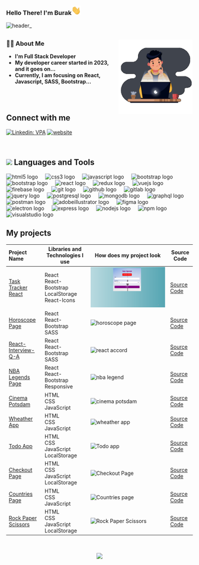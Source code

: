 <h3> Hello There! I'm Burak<img src="https://raw.githubusercontent.com/ABSphreak/ABSphreak/master/gifs/Hi.gif" height="25px"></h3>

![header_](https://github.com/karamanburak/karamanburak/assets/150926922/c37b227b-cf5d-4a92-8f6b-b18827693fa9)

## <img align="right"  src="personal.gif" width='200'/> 

### 👨‍💻 About Me

- **I'm Full Stack Developer**
- **My developer career started in 2023, and it goes on...**
- **Currently, I am focusing on React, Javascript, SASS, Bootstrap...**

<br></br>

## Connect with me

[![Linkedin: VPA](https://img.shields.io/badge/linkedin-%230077B5.svg?&style=for-the-badge&logo=linkedin&logoColor=white)](https://www.linkedin.com/in/karamanburak/)
[![website](https://img.shields.io/badge/gmail-f1f2f6.svg?&style=for-the-badge&logo=gmail&logoColor=red)](mailto:karaman.buraak@gmail.com)

</br>

## <img src="https://media2.giphy.com/media/QssGEmpkyEOhBCb7e1/giphy.gif?cid=ecf05e47a0n3gi1bfqntqmob8g9aid1oyj2wr3ds3mg700bl&rid=giphy.gif" width ="25"><b> Languages and Tools</b>

<div align="left">
  <img src="https://skillicons.dev/icons?i=html" height="40" alt="html5 logo"  />
  <img width="12" />
  <img src="https://skillicons.dev/icons?i=css" height="40" alt="css3 logo"  />
  <img width="12" />
  <img src="https://skillicons.dev/icons?i=js" height="40" alt="javascript logo"  />
  <img width="12" />
  <img src="https://skillicons.dev/icons?i=bootstrap" height="40" alt="bootstrap logo"  />
  <img width="12" />
  <img src="https://skillicons.dev/icons?i=sass" height="40" alt="bootstrap logo"  />
  <img width="12" />
  <img src="https://skillicons.dev/icons?i=react" height="40" alt="react logo"  />
  <img width="12" /> 
  <img src="https://skillicons.dev/icons?i=redux" height="40" alt="redux logo"  />
  <img width="12" />
  <img src="https://skillicons.dev/icons?i=vue" height="40" alt="vuejs logo"  />
  <img width="12" />
  <img src="https://skillicons.dev/icons?i=firebase" height="40" alt="firebase logo"  />
  <img width="12" />
  <img src="https://skillicons.dev/icons?i=git" height="40" alt="git logo"  />
  <img width="12" />
  <img src="https://skillicons.dev/icons?i=github" height="40" alt="github logo"  />
  <img width="12" />
  <img src="https://skillicons.dev/icons?i=gitlab" height="40" alt="gitlab logo"  />
  <img width="12" />
  <img src="https://skillicons.dev/icons?i=jquery" height="40" alt="jquery logo"  />
  <img width="12" />
  <img src="https://skillicons.dev/icons?i=postgres" height="40" alt="postgresql logo"  />
  <img width="12" />
  <img src="https://skillicons.dev/icons?i=mongodb" height="40" alt="mongodb logo"  />
  <img width="12" />
  <img src="https://skillicons.dev/icons?i=graphql" height="40" alt="graphql logo"  />
  <img width="12" /> 
   <img src="https://skillicons.dev/icons?i=postman" height="40" alt="postman logo"  />
  <img width="12" />
  <img src="https://skillicons.dev/icons?i=ai" height="40" alt="adobeillustrator logo"  />
  <img width="12" />
  <img src="https://skillicons.dev/icons?i=figma" height="40" alt="figma logo"  />
  <img width="12" />
  <img src="https://skillicons.dev/icons?i=electron" height="40" alt="electron logo"  />
  <img width="12" />
  <img src="https://skillicons.dev/icons?i=express" height="40" alt="express logo"  />
  <img width="12" />
  <img src="https://skillicons.dev/icons?i=nodejs" height="40" alt="nodejs logo"  />
  <img width="12" />
  <img src="https://cdn.simpleicons.org/npm/CB3837" height="40" alt="npm logo"  />
  <img width="12" />
  <img src="https://skillicons.dev/icons?i=visualstudio" height="40" alt="visualstudio logo"  />
</div>

## My projects
  Project Name            |Libraries and Technologies I use     |How does my project look |Source Code
:-------------------------|-------------------------------------|-------------------------|------------------
[Task Tracker React](https://task-tracker-w-react.netlify.app/)| React <br> React-Bootstrap <br> LocalStorage <br> React-Icons |![Task Tracker](https://raw.githubusercontent.com/karamanburak/Task-Tracker-React/main/src/components/helper/task-tracker.gif)|[Source Code](https://github.com/karamanburak/Task-Tracker-React)
   [Horoscope Page](https://horoscope-page-app.netlify.app/)| React <br> React-Bootstrap <br> SASS |![horoscope page](https://github.com/karamanburak/karamanburak/assets/150926922/9962f912-4e77-4d85-b912-4fa3f14ff08c)|[Source Code]([https://github.com/karamanburak/React-Interview-Q-A](https://github.com/karamanburak/Horoscope-Page))
   [React-Interview-Q-A](https://react-interview-questions-page.netlify.app/)| React <br> React-Bootstrap <br> SASS |![react accord](https://github.com/karamanburak/karamanburak/assets/150926922/d1699375-1572-49bf-80ca-e3783f354021)|[Source Code](https://github.com/karamanburak/React-Interview-Q-A)
   [NBA Legends Page](https://hall-of-fame-legends-app.netlify.app/)| React <br> React-Bootstrap <br> Responsive |![nba legend](https://github.com/karamanburak/karamanburak/assets/150926922/334f0a47-e226-44b9-a94f-ceb044fda522)|[Source Code](https://github.com/karamanburak/Nba-Legends-Page)
   [Cinema Potsdam](https://cinema-potsdam-page.netlify.app/)| HTML <br> CSS <br> JavaScript |![cinema potsdam](https://github.com/karamanburak/karamanburak/assets/150926922/1e1ea5a2-e962-4069-b9a9-5654b22d3d2c)|[Source Code](https://github.com/karamanburak/Cinema-Potsdam)
   [Wheather App](https://karamanburak.github.io/Wheather-App/)| HTML <br> CSS <br> JavaScript |![wheather app](https://github.com/karamanburak/karamanburak/assets/150926922/43b5a08d-f82a-4a9f-8ddb-a8e2100efef1)|[Source Code](https://github.com/karamanburak/Wheather-App?tab=readme-ov-file)
   [Todo App](https://github.com/karamanburak/ToDo-App)| HTML <br> CSS <br> JavaScript <br> LocalStorage |![Todo app](https://github.com/karamanburak/karamanburak/assets/150926922/1a3cbd5b-3160-4303-9b7c-7baa58a4bf6a)|[Source Code](https://github.com/karamanburak/ToDo-App)
   [Checkout Page](https://github.com/karamanburak/Checkout-Page)| HTML <br> CSS <br> JavaScript <br> LocalStorage |![Checkout Page](https://github.com/karamanburak/karamanburak/assets/150926922/535afe8e-57a8-46fa-bebd-40bde32b425b)|[Source Code](https://github.com/karamanburak/Checkout-Page)
   [Countries Page](https://github.com/karamanburak/Checkout-Page)| HTML <br> CSS <br> JavaScript |![Countries page](https://github.com/karamanburak/karamanburak/assets/150926922/5fa9803f-ed0f-47d6-bd8b-d5d0b15a4775)|[Source Code](https://github.com/karamanburak/Countries-App)
   [Rock Paper Scissors](https://karamanburak.github.io/Rock-Paper-Scissors/)| HTML <br> CSS <br> JavaScript <br> LocalStorage |![Rock Paper Scissors](https://github.com/karamanburak/karamanburak/assets/150926922/5ea77a4a-09de-4beb-8c3c-829a6fdb57c8)|[Source Code](https://github.com/karamanburak/Rock-Paper-Scissors)

</br>
<br>

<div  align="center">
 <img width="350" src="https://github-readme-stats.vercel.app/api/top-langs/?username=karamanburak&layout=compact&title_color=00ff00&text_color=00ff00&langs_count=7&bg_color=000"/>
<br/>
     
</div>

